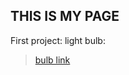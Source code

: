 ## THIS IS MY PAGE

First project: light bulb: 

>[bulb link](https://rawgit.com/Ap08062000/bulb/blob/master/hello.html)
